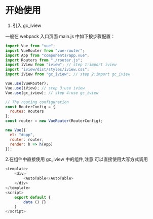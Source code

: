 # 开始使用

1. 引入 gc_iview

一般在 webpack 入口页面 main.js 中如下按步骤配置：

```javascript
import Vue from "vue";
import VueRouter from "vue-router";
import App from "components/app.vue";
import Routers from "./router.js";
import iView from "iview"; // step 1:import iview
import "iview/dist/styles/iview.css";
import iView from "gc_iview"; // step 2:import gc_iview

Vue.use(VueRouter);
Vue.use(iView); // step 3:use iview
Vue.use(gc_iview); // step 4:use gc_iview

// The routing configuration
const RouterConfig = {
  routes: Routers
};
const router = new VueRouter(RouterConfig);

new Vue({
  el: "#app",
  router: router,
  render: h => h(App)
});
```

2.在组件中直接使用 gc_iview 中的组件,注意:可以直接使用大写方式调用

```javascript
<template>
    <div>
        <AutoTable</AutoTable>
    </div>
</template>
<script>
    export default {
        data () {}
    }
</script>
```

